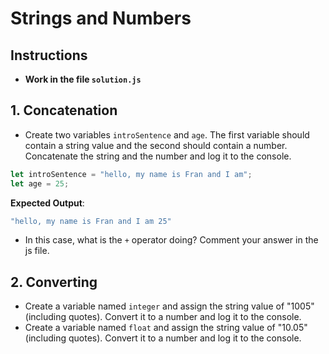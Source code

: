 # Strings and Numbers
## Instructions
- **Work in the file `solution.js`**

## 1. Concatenation
* Create two variables `introSentence` and `age`. The first variable should contain a string value and the second should contain a number. Concatenate the string and the number and log it to the console.

```javascript
let introSentence = "hello, my name is Fran and I am";
let age = 25;
```

**Expected Output**: 
```javascript
"hello, my name is Fran and I am 25"
```
* In this case, what is the `+` operator doing? Comment your answer in the js file.

## 2. Converting 
* Create a variable named `integer` and assign the string value of "1005" (including quotes). Convert it to a number and log it to the console.
* Create a variable named `float` and assign the string value of "10.05" (including quotes). Convert it to a number and log it to the console.